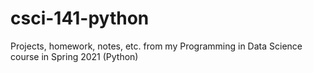 # csci-141-python
Projects, homework, notes, etc. from my Programming in Data Science course in Spring 2021 (Python)
